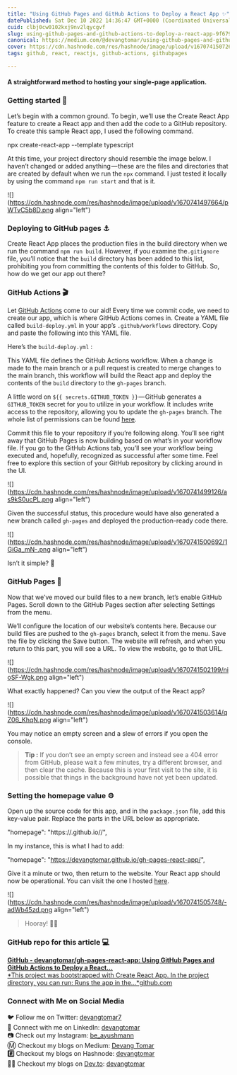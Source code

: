 ```yaml
---
title: "Using GitHub Pages and GitHub Actions to Deploy a React App ✨"
datePublished: Sat Dec 10 2022 14:36:47 GMT+0000 (Coordinated Universal Time)
cuid: clbj0cw0102kxj9nv2lqycgvf
slug: using-github-pages-and-github-actions-to-deploy-a-react-app-9f679b5e256b
canonical: https://medium.com/@devangtomar/using-github-pages-and-github-actions-to-deploy-a-react-app-9f679b5e256b
cover: https://cdn.hashnode.com/res/hashnode/image/upload/v1670741507265/A15hYPevW.png
tags: github, react, reactjs, github-actions, githubpages

---
```


#### A straightforward method to hosting your single-page application.

### Getting started 📰

Let’s begin with a common ground. To begin, we’ll use the Create React App feature to create a React app and then add the code to a GitHub repository. To create this sample React app, I used the following command.

npx create-react-app --template typescript

At this time, your project directory should resemble the image below. I haven’t changed or added anything — these are the files and directories that are created by default when we run the `npx` command. I just tested it locally by using the command `npm run start` and that is it.

![](https://cdn.hashnode.com/res/hashnode/image/upload/v1670741497664/pWTvC5b8D.png align="left")

### Deploying to GitHub pages ⚓

Create React App places the production files in the build directory when we run the command `npm run build`. However, if you examine the`.gitignore` file, you’ll notice that the `build` directory has been added to this list, prohibiting you from committing the contents of this folder to GitHub. So, how do we get our app out there?

### GitHub Actions 🎬

Let [GitHub Actions](https://docs.github.com/en/actions) come to our aid! Every time we commit code, we need to create our app, which is where GitHub Actions comes in. Create a YAML file called `build-deploy.yml` in your app’s `.github/workflows` directory. Copy and paste the following into this YAML file.

Here’s the `build-deploy.yml` :

This YAML file defines the GitHub Actions workflow. When a change is made to the main branch or a pull request is created to merge changes to the main branch, this workflow will build the React app and deploy the contents of the `build` directory to the `gh-pages` branch.

A little word on `${{ secrets.GITHUB_TOKEN }}` — GitHub generates a `GITHUB_TOKEN` secret for you to utilize in your workflow. It includes write access to the repository, allowing you to update the `gh-pages` branch. The whole list of permissions can be found [here](https://docs.github.com/en/actions/security-guides/automatic-token-authentication#permissions-for-the-github_token).

Commit this file to your repository if you’re following along. You’ll see right away that GitHub Pages is now building based on what’s in your workflow file. If you go to the GitHub Actions tab, you’ll see your workflow being executed and, hopefully, recognized as successful after some time. Feel free to explore this section of your GitHub repository by clicking around in the UI.

![](https://cdn.hashnode.com/res/hashnode/image/upload/v1670741499126/as9kS0ucPL.png align="left")

Given the successful status, this procedure would have also generated a new branch called `gh-pages` and deployed the production-ready code there.

![](https://cdn.hashnode.com/res/hashnode/image/upload/v1670741500692/1GiGa_mN-.png align="left")

Isn’t it simple? 🐣

### GitHub Pages 📃

Now that we’ve moved our build files to a new branch, let’s enable GitHub Pages. Scroll down to the GitHub Pages section after selecting Settings from the menu.

We’ll configure the location of our website’s contents here. Because our build files are pushed to the `gh-pages` branch, select it from the menu. Save the file by clicking the Save button. The website will refresh, and when you return to this part, you will see a URL. To view the website, go to that URL.

![](https://cdn.hashnode.com/res/hashnode/image/upload/v1670741502199/nioSF-Wgk.png align="left")

What exactly happened? Can you view the output of the React app?

![](https://cdn.hashnode.com/res/hashnode/image/upload/v1670741503614/qZ06_KhqN.png align="left")

You may notice an empty screen and a slew of errors if you open the console.

> **Tip :** If you don’t see an empty screen and instead see a 404 error from GitHub, please wait a few minutes, try a different browser, and then clear the cache. Because this is your first visit to the site, it is possible that things in the background have not yet been updated.

### Setting the homepage value ⚙️

Open up the source code for this app, and in the `package.json` file, add this key-value pair. Replace the parts in the URL below as appropriate.

"homepage": "https://.github.io//",

In my instance, this is what I had to add:

"homepage": "https://devangtomar.github.io/gh-pages-react-app/",

Give it a minute or two, then return to the website. Your React app should now be operational. You can visit the one I hosted [here](https://github.com/devangtomar/gh-pages-react-app).

![](https://cdn.hashnode.com/res/hashnode/image/upload/v1670741505748/-adWb45zd.png align="left")

> Hooray! 🥳🍾

### GitHub repo for this article 💻

[**GitHub - devangtomar/gh-pages-react-app: Using GitHub Pages and GitHub Actions to Deploy a React…**  
\*This project was bootstrapped with Create React App. In the project directory, you can run: Runs the app in the…\*github.com](https://github.com/devangtomar/gh-pages-react-app)

### Connect with Me on Social Media

🐦 Follow me on Twitter: [devangtomar7](https://twitter.com/devangtomar7)  
🔗 Connect with me on LinkedIn: [devangtomar](https://www.linkedin.com/in/devangtomar)  
📷 Check out my Instagram: [be\_ayushmann](https://instagram.com/be_ayushmann)  
Ⓜ️ Checkout my blogs on Medium: [Devang Tomar](https://medium.com/u/8f5e1c86129d?source=post_page-----e42119a306ca--------------------------------)  
**#️⃣** Checkout my blogs on Hashnode: [devangtomar](https://devangtomar.hashnode.dev/)  
**🧑‍💻** Checkout my blogs on [Dev.to](http://Dev.to): [devangtomar](https://dev.to/devangtomar)